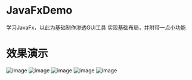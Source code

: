 # JavaFxDemo
学习JavaFx，以此为基础制作渗透GUI工具
实现基础布局，并附带一点小功能
# 效果演示
![image](https://github.com/1540684326/JavaFxDemo/assets/53333944/0180e3cd-3a22-40db-9687-f9bb9b1a820a)
![image](https://github.com/1540684326/JavaFxDemo/assets/53333944/a62437f6-d8e7-40f6-87cd-3c087635e8f6)
![image](https://github.com/1540684326/JavaFxDemo/assets/53333944/74b61e92-38af-4582-9acf-dffc842ba927)
![image](https://github.com/1540684326/JavaFxDemo/assets/53333944/7b2525f2-59dd-4522-9fce-5e5bcff67b0e)
![image](https://github.com/1540684326/JavaFxDemo/assets/53333944/033e920e-ca6c-4038-981c-c7b393ec9dd2)
